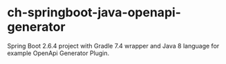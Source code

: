 # ch-springboot-java-openapi-generator

Spring Boot 2.6.4 project with Gradle 7.4 wrapper and Java 8 language for example OpenApi Generator Plugin.
